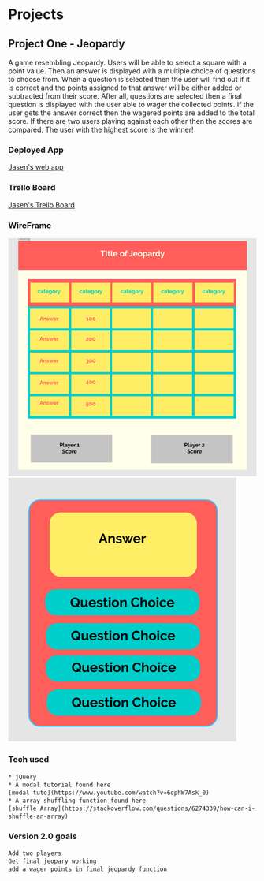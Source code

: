 # Projects
## Project One - Jeopardy
A game resembling Jeopardy. Users will be able to select a square with a point value. Then an answer is displayed with a multiple choice of questions to choose from. When a question is selected then the user will find out if it is correct and the points assigned to that answer will be either added or subtracted from their score. After all, questions are selected then a final question is displayed with the user able to wager the collected points. If the user gets the answer correct then the wagered points are added to the total score. If there are two users playing against each other then the scores are compared. The user with the highest score is the winner!

### Deployed App
[Jasen's web app](http://jovial-booth-ab8fa6.bitballoon.com/)


### Trello Board
[Jasen's Trello Board](https://trello.com/b/aNCKBiPU/project-one)

### WireFrame
![Jasen's wireframe](https://github.com/JasenABaker/Projects/blob/master/Jeopardy%20wireframe.png)
![More wireframe](https://github.com/JasenABaker/Projects/blob/master/answer%20wireframe.png)



### Tech used
    * jQuery
    * A modal tutorial found here 
    [modal tute](https://www.youtube.com/watch?v=6ophW7Ask_0)
    * A array shuffling function found here 
    [shuffle Array](https://stackoverflow.com/questions/6274339/how-can-i-shuffle-an-array)

### Version 2.0 goals
    Add two players
    Get final jeopary working
    add a wager points in final jeopardy function
